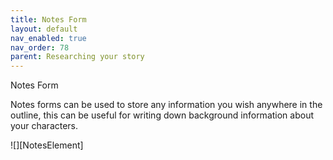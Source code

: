 ```yaml
---
title: Notes Form
layout: default
nav_enabled: true
nav_order: 78
parent: Researching your story
---
```


Notes Form

Notes forms can be used to store any information you wish anywhere in the outline, this can be useful for writing down background information about your characters.


![][NotesElement]
